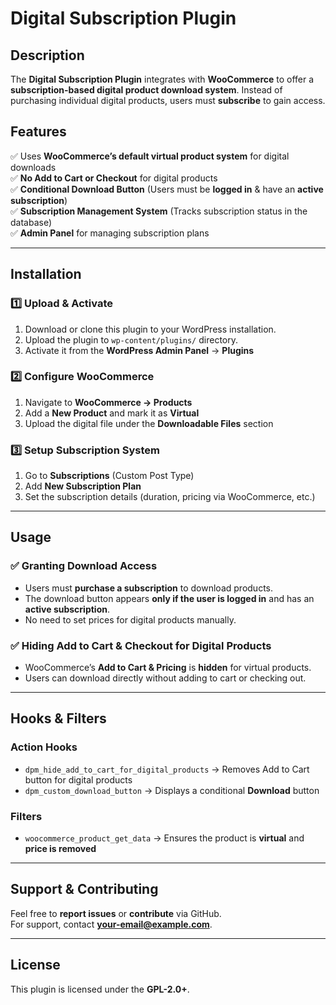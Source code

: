 # Digital Subscription Plugin

## Description
The **Digital Subscription Plugin** integrates with **WooCommerce** to offer a **subscription-based digital product download system**. Instead of purchasing individual digital products, users must **subscribe** to gain access.  

## Features
✅ Uses **WooCommerce’s default virtual product system** for digital downloads  
✅ **No Add to Cart or Checkout** for digital products  
✅ **Conditional Download Button** (Users must be **logged in** & have an **active subscription**)  
✅ **Subscription Management System** (Tracks subscription status in the database)  
✅ **Admin Panel** for managing subscription plans  

---

## Installation

### 1️⃣ Upload & Activate
1. Download or clone this plugin to your WordPress installation.  
2. Upload the plugin to `wp-content/plugins/` directory.  
3. Activate it from the **WordPress Admin Panel** → **Plugins**  

### 2️⃣ Configure WooCommerce  
1. Navigate to **WooCommerce → Products**  
2. Add a **New Product** and mark it as **Virtual**  
3. Upload the digital file under the **Downloadable Files** section  

### 3️⃣ Setup Subscription System  
1. Go to **Subscriptions** (Custom Post Type)  
2. Add **New Subscription Plan**  
3. Set the subscription details (duration, pricing via WooCommerce, etc.)  

---

## Usage

### ✅ **Granting Download Access**
- Users must **purchase a subscription** to download products.  
- The download button appears **only if the user is logged in** and has an **active subscription**.  
- No need to set prices for digital products manually.  

### ✅ **Hiding Add to Cart & Checkout for Digital Products**
- WooCommerce’s **Add to Cart & Pricing** is **hidden** for virtual products.  
- Users can download directly without adding to cart or checking out.  

---

## Hooks & Filters

### **Action Hooks**
- `dpm_hide_add_to_cart_for_digital_products` → Removes Add to Cart button for digital products  
- `dpm_custom_download_button` → Displays a conditional **Download** button  

### **Filters**
- `woocommerce_product_get_data` → Ensures the product is **virtual** and **price is removed**  

---

## Support & Contributing
Feel free to **report issues** or **contribute** via GitHub.  
For support, contact **your-email@example.com**.  

---

## License
This plugin is licensed under the **GPL-2.0+**.  
